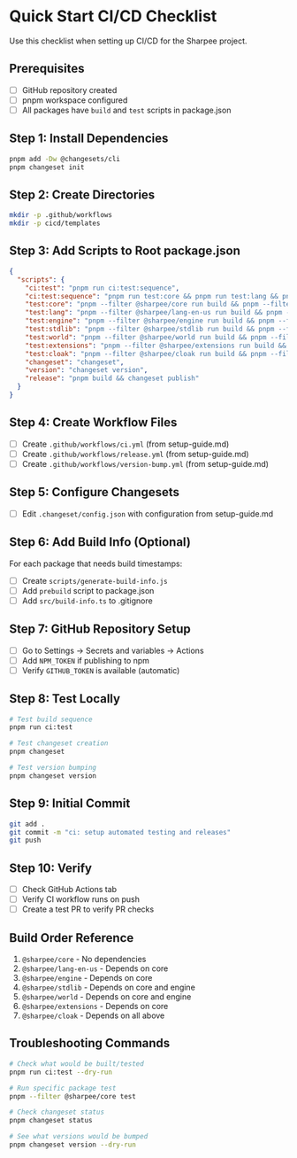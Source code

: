 # Quick Start CI/CD Checklist

Use this checklist when setting up CI/CD for the Sharpee project.

## Prerequisites
- [ ] GitHub repository created
- [ ] pnpm workspace configured
- [ ] All packages have `build` and `test` scripts in package.json

## Step 1: Install Dependencies
```bash
pnpm add -Dw @changesets/cli
pnpm changeset init
```

## Step 2: Create Directories
```bash
mkdir -p .github/workflows
mkdir -p cicd/templates
```

## Step 3: Add Scripts to Root package.json
```json
{
  "scripts": {
    "ci:test": "pnpm run ci:test:sequence",
    "ci:test:sequence": "pnpm run test:core && pnpm run test:lang && pnpm run test:engine && pnpm run test:stdlib && pnpm run test:world && pnpm run test:extensions && pnpm run test:cloak",
    "test:core": "pnpm --filter @sharpee/core run build && pnpm --filter @sharpee/core test",
    "test:lang": "pnpm --filter @sharpee/lang-en-us run build && pnpm --filter @sharpee/lang-en-us test",
    "test:engine": "pnpm --filter @sharpee/engine run build && pnpm --filter @sharpee/engine test",
    "test:stdlib": "pnpm --filter @sharpee/stdlib run build && pnpm --filter @sharpee/stdlib test",
    "test:world": "pnpm --filter @sharpee/world run build && pnpm --filter @sharpee/world test",
    "test:extensions": "pnpm --filter @sharpee/extensions run build && pnpm --filter @sharpee/extensions test",
    "test:cloak": "pnpm --filter @sharpee/cloak run build && pnpm --filter @sharpee/cloak test",
    "changeset": "changeset",
    "version": "changeset version",
    "release": "pnpm build && changeset publish"
  }
}
```

## Step 4: Create Workflow Files
- [ ] Create `.github/workflows/ci.yml` (from setup-guide.md)
- [ ] Create `.github/workflows/release.yml` (from setup-guide.md)
- [ ] Create `.github/workflows/version-bump.yml` (from setup-guide.md)

## Step 5: Configure Changesets
- [ ] Edit `.changeset/config.json` with configuration from setup-guide.md

## Step 6: Add Build Info (Optional)
For each package that needs build timestamps:
- [ ] Create `scripts/generate-build-info.js`
- [ ] Add `prebuild` script to package.json
- [ ] Add `src/build-info.ts` to .gitignore

## Step 7: GitHub Repository Setup
- [ ] Go to Settings → Secrets and variables → Actions
- [ ] Add `NPM_TOKEN` if publishing to npm
- [ ] Verify `GITHUB_TOKEN` is available (automatic)

## Step 8: Test Locally
```bash
# Test build sequence
pnpm run ci:test

# Test changeset creation
pnpm changeset

# Test version bumping
pnpm changeset version
```

## Step 9: Initial Commit
```bash
git add .
git commit -m "ci: setup automated testing and releases"
git push
```

## Step 10: Verify
- [ ] Check GitHub Actions tab
- [ ] Verify CI workflow runs on push
- [ ] Create a test PR to verify PR checks

## Build Order Reference
1. `@sharpee/core` - No dependencies
2. `@sharpee/lang-en-us` - Depends on core
3. `@sharpee/engine` - Depends on core  
4. `@sharpee/stdlib` - Depends on core and engine
5. `@sharpee/world` - Depends on core and engine
6. `@sharpee/extensions` - Depends on core
7. `@sharpee/cloak` - Depends on all above

## Troubleshooting Commands
```bash
# Check what would be built/tested
pnpm run ci:test --dry-run

# Run specific package test
pnpm --filter @sharpee/core test

# Check changeset status
pnpm changeset status

# See what versions would be bumped
pnpm changeset version --dry-run
```
